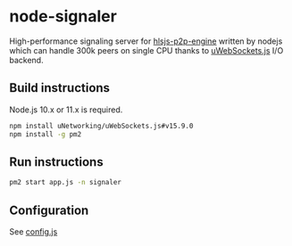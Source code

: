 
# node-signaler

High-performance signaling server for [hlsjs-p2p-engine](https://github.com/cdnbye/hlsjs-p2p-engine) written by nodejs which can handle 300k peers on single CPU thanks to [uWebSockets.js](https://github.com/uNetworking/uWebSockets.js) I/O backend.

## Build instructions

Node.js 10.x or 11.x is required.

```sh
npm install uNetworking/uWebSockets.js#v15.9.0
npm install -g pm2
```

## Run instructions

```sh
pm2 start app.js -n signaler
```

## Configuration

See [config.js](config.js)